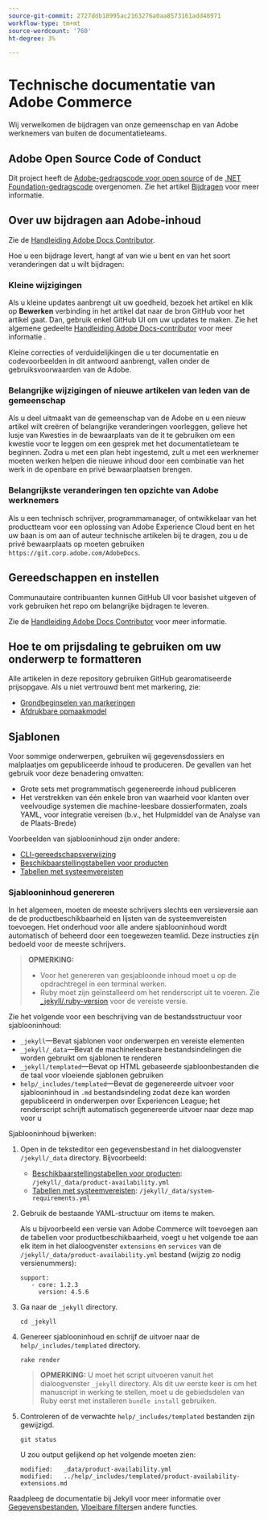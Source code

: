 ```yaml
---
source-git-commit: 2727ddb18995ac2163276a0aa8573161add48971
workflow-type: tm+mt
source-wordcount: '760'
ht-degree: 3%

---
```

# Technische documentatie van Adobe Commerce

Wij verwelkomen de bijdragen van onze gemeenschap en van Adobe werknemers van buiten de documentatieteams.

## Adobe Open Source Code of Conduct

Dit project heeft de [Adobe-gedragscode voor open source](code-of-conduct.md) of de [.NET Foundation-gedragscode](https://dotnetfoundation.org/code-of-conduct) overgenomen. Zie het artikel [Bijdragen](contributing.md) voor meer informatie.

## Over uw bijdragen aan Adobe-inhoud

Zie de [Handleiding Adobe Docs Contributor](https://experienceleague.adobe.com/docs/contributor/contributor-guide/introduction.html).

Hoe u een bijdrage levert, hangt af van wie u bent en van het soort veranderingen dat u wilt bijdragen:

### Kleine wijzigingen

Als u kleine updates aanbrengt uit uw goedheid, bezoek het artikel en klik op **Bewerken** verbinding in het artikel dat naar de bron GitHub voor het artikel gaat. Dan, gebruik enkel GitHub UI om uw updates te maken. Zie het algemene gedeelte [Handleiding Adobe Docs-contributor](https://experienceleague.adobe.com/docs/contributor/contributor-guide/introduction.html) voor meer informatie .

Kleine correcties of verduidelijkingen die u ter documentatie en codevoorbeelden in dit antwoord aanbrengt, vallen onder de gebruiksvoorwaarden van de Adobe.

### Belangrijke wijzigingen of nieuwe artikelen van leden van de gemeenschap

Als u deel uitmaakt van de gemeenschap van de Adobe en u een nieuw artikel wilt creëren of belangrijke veranderingen voorleggen, gelieve het lusje van Kwesties in de bewaarplaats van de it te gebruiken om een kwestie voor te leggen om een gesprek met het documentatieteam te beginnen. Zodra u met een plan hebt ingestemd, zult u met een werknemer moeten werken helpen die nieuwe inhoud door een combinatie van het werk in de openbare en privé bewaarplaatsen brengen.

<!--
If you submit a pull request with significant changes to documentation and code examples, you'll see a message in the pull request asking you to submit an online contribution license agreement (CLA). We need you to complete the online form before we can review your pull request.
-->

### Belangrijkste veranderingen ten opzichte van Adobe werknemers

Als u een technisch schrijver, programmamanager, of ontwikkelaar van het productteam voor een oplossing van Adobe Experience Cloud bent en het uw baan is om aan of auteur technische artikelen bij te dragen, zou u de privé bewaarplaats op moeten gebruiken `https://git.corp.adobe.com/AdobeDocs`.

<!--Employees from other parts of the Adobe world should use the public repo for minor updates.-->

## Gereedschappen en instellen

Communautaire contribuanten kunnen GitHub UI voor basishet uitgeven of vork gebruiken het repo om belangrijke bijdragen te leveren.

Zie de [Handleiding Adobe Docs Contributor](https://experienceleague.adobe.com/docs/contributor/contributor-guide/introduction.html) voor meer informatie.

## Hoe te om prijsdaling te gebruiken om uw onderwerp te formatteren

Alle artikelen in deze repository gebruiken GitHub gearomatiseerde prijsopgave. Als u niet vertrouwd bent met markering, zie:

* [Grondbeginselen van markeringen](https://help.github.com/articles/getting-started-with-writing-and-formatting-on-github/)
* [Afdrukbare opmaakmodel](https://guides.github.com/pdfs/markdown-cheatsheet-online.pdf)

## Sjablonen

Voor sommige onderwerpen, gebruiken wij gegevensdossiers en malplaatjes om gepubliceerde inhoud te produceren. De gevallen van het gebruik voor deze benadering omvatten:

* Grote sets met programmatisch gegenereerde inhoud publiceren
* Het verstrekken van één enkele bron van waarheid voor klanten over veelvoudige systemen die machine-leesbare dossierformaten, zoals YAML, voor integratie vereisen (b.v., het Hulpmiddel van de Analyse van de Plaats-Brede)

Voorbeelden van sjablooninhoud zijn onder andere:

* [CLI-gereedschapsverwijzing](https://experienceleague.adobe.com/docs/commerce-operations/reference/commerce-on-premises.html)
* [Beschikbaarstellingstabellen voor producten](https://experienceleague.adobe.com/docs/commerce-operations/release/product-availability.html)
* [Tabellen met systeemvereisten](https://experienceleague.adobe.com/docs/commerce-operations/installation-guide/system-requirements.html)

### Sjablooninhoud genereren

In het algemeen, moeten de meeste schrijvers slechts een versieversie aan de de productbeschikbaarheid en lijsten van de systeemvereisten toevoegen. Het onderhoud voor alle andere sjablooninhoud wordt automatisch of beheerd door een toegewezen teamlid. Deze instructies zijn bedoeld voor de meeste schrijvers.

>**OPMERKING:**
>
>* Voor het genereren van gesjabloonde inhoud moet u op de opdrachtregel in een terminal werken.
>* Ruby moet zijn geïnstalleerd om het renderscript uit te voeren. Zie [_jekyll/.ruby-version](_jekyll/.ruby-version) voor de vereiste versie.

Zie het volgende voor een beschrijving van de bestandsstructuur voor sjablooninhoud:

* `_jekyll`—Bevat sjablonen voor onderwerpen en vereiste elementen
* `_jekyll/_data`—Bevat de machineleesbare bestandsindelingen die worden gebruikt om sjablonen te renderen
* `_jekyll/templated`—Bevat op HTML gebaseerde sjabloonbestanden die de taal voor vloeiende sjablonen gebruiken
* `help/_includes/templated`—Bevat de gegenereerde uitvoer voor sjablooninhoud in `.md` bestandsindeling zodat deze kan worden gepubliceerd in onderwerpen over Experiencen League; het renderscript schrijft automatisch gegenereerde uitvoer naar deze map voor u

Sjablooninhoud bijwerken:

1. Open in de teksteditor een gegevensbestand in het dialoogvenster `/jekyll/_data` directory. Bijvoorbeeld:

   * [Beschikbaarstellingstabellen voor producten](https://experienceleague.adobe.com/docs/commerce-operations/release/product-availability.html): `/jekyll/_data/product-availability.yml`
   * [Tabellen met systeemvereisten](https://experienceleague.adobe.com/docs/commerce-operations/installation-guide/system-requirements.html): `/jekyll/_data/system-requirements.yml`

1. Gebruik de bestaande YAML-structuur om items te maken.

   Als u bijvoorbeeld een versie van Adobe Commerce wilt toevoegen aan de tabellen voor productbeschikbaarheid, voegt u het volgende toe aan elk item in het dialoogvenster `extensions` en `services` van de `/jekyll/_data/product-availability.yml` bestand (wijzig zo nodig versienummers):

   ```
   support:
      - core: 1.2.3
        version: 4.5.6
   ```

1. Ga naar de `_jekyll` directory.

   ```
   cd _jekyll
   ```

1. Genereer sjablooninhoud en schrijf de uitvoer naar de `help/_includes/templated` directory.

   ```
   rake render
   ```

   >**OPMERKING:** U moet het script uitvoeren vanuit het dialoogvenster `_jekyll` directory. Als dit uw eerste keer is om het manuscript in werking te stellen, moet u de gebiedsdelen van Ruby eerst met installeren `bundle install` gebruiken.

1. Controleren of de verwachte `help/_includes/templated` bestanden zijn gewijzigd.

   ```
   git status
   ```

   U zou output gelijkend op het volgende moeten zien:

   ```
   modified:   _data/product-availability.yml
   modified:   ../help/_includes/templated/product-availability-extensions.md
   ```

Raadpleeg de documentatie bij Jekyll voor meer informatie over [Gegevensbestanden](https://jekyllrb.com/docs/datafiles), [Vloeibare filters](https://jekyllrb.com/docs/liquid/filters/)en andere functies.

